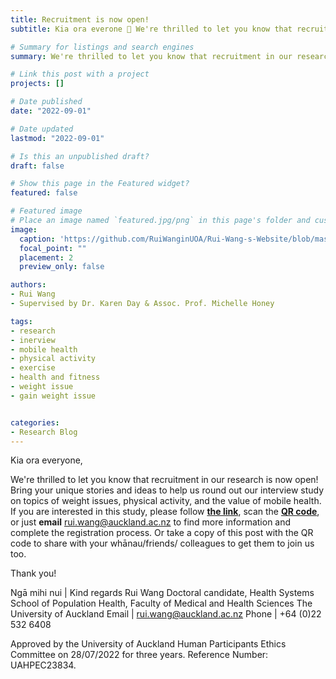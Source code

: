 ```yaml
---
title: Recruitment is now open!
subtitle: Kia ora everone 👋 We're thrilled to let you know that recruitment in our research is now open! Bring your unique stories and ideas to help us round out our interview study on topics of weight issues, physical activity, and the value of mobile health.

# Summary for listings and search engines
summary: We're thrilled to let you know that recruitment in our research is now open! Bring your unique stories and ideas to help us round out our interview study on topics of weight issues, physical activity, and the value of mobile health.

# Link this post with a project
projects: []

# Date published
date: "2022-09-01"

# Date updated
lastmod: "2022-09-01"

# Is this an unpublished draft?
draft: false

# Show this page in the Featured widget?
featured: false

# Featured image
# Place an image named `featured.jpg/png` in this page's folder and customize its options here.
image:
  caption: 'https://github.com/RuiWanginUOA/Rui-Wang-s-Website/blob/master/content/post/Research%20blog_2/featured_blub.png'
  focal_point: ""
  placement: 2
  preview_only: false

authors:
- Rui Wang
- Supervised by Dr. Karen Day & Assoc. Prof. Michelle Honey

tags:
- research
- inerview
- mobile health
- physical activity
- exercise
- health and fitness
- weight issue
- gain weight issue


categories:
- Research Blog
---
```


Kia ora everyone,

We're thrilled to let you know that recruitment in our research is now open! Bring your unique stories and ideas to help us round out our interview study on topics of weight issues, physical activity, and the value of mobile health.
If you are interested in this study, please follow [**the link**](https://auckland.au1.qualtrics.com/jfe/form/SV_bOfETKNZCCuHHjo), scan the [**QR code**](https://docs.google.com/presentation/d/e/2PACX-1vSBiJOKZiKMiDmpjQzgdY-HUFVSCLZGIw59BaVAfMxtl9eyqqfXzWkRGQwJiUtOAnfSHb81x9r5QEz2/pub?start=false&loop=false&delayms=30000), or just **email** rui.wang@auckland.ac.nz to find more information and complete the registration process. 
Or take a copy of this post with the QR code to share with your whānau/friends/ colleagues to get them to join us too. 

Thank you!

Ngā mihi nui | Kind regards
Rui Wang
Doctoral candidate, Health Systems
School of Population Health, Faculty of Medical and Health Sciences
The University of Auckland
Email | rui.wang@auckland.ac.nz
Phone | +64 (0)22 532 6408

Approved by the University of Auckland Human Participants Ethics Committee on 28/07/2022 for three years. Reference Number: UAHPEC23834.


